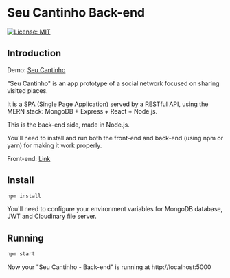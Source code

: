 # Seu Cantinho Back-end

[![License: MIT](https://img.shields.io/badge/License-MIT-yellow.svg)](https://opensource.org/licenses/MIT)

## Introduction

Demo: [Seu Cantinho](https://seu-cantinho.web.app/)

"Seu Cantinho" is an app prototype of a social network focused on sharing visited places. 

It is a SPA (Single Page Application) served by a RESTful API, using the MERN stack: MongoDB + Express + React + Node.js.

This is the back-end side, made in Node.js.

You'll need to install and run both the front-end and back-end (using npm or yarn) for making it work properly.

Front-end: [Link](https://github.com/pedrorfigueiredo/seu-cantinho-front-end)

## Install

```sh
npm install
```

You'll need to configure your environment variables for MongoDB database, JWT and Cloudinary file server.

## Running

```sh
npm start
```

Now your "Seu Cantinho - Back-end" is running at http://localhost:5000
